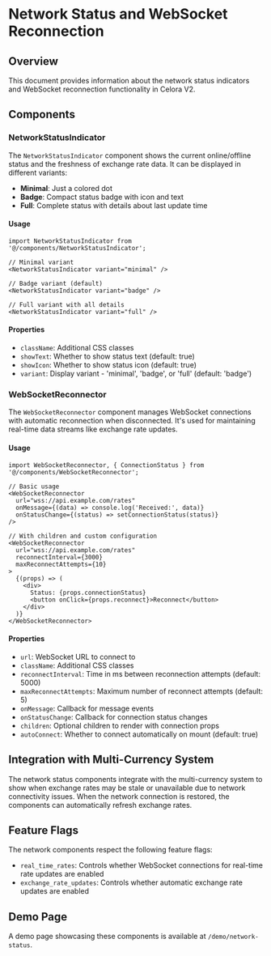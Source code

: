 # Network Status and WebSocket Reconnection

## Overview

This document provides information about the network status indicators and WebSocket reconnection functionality in Celora V2.

## Components

### NetworkStatusIndicator

The `NetworkStatusIndicator` component shows the current online/offline status and the freshness of exchange rate data. It can be displayed in different variants:

- **Minimal**: Just a colored dot
- **Badge**: Compact status badge with icon and text
- **Full**: Complete status with details about last update time

#### Usage

```tsx
import NetworkStatusIndicator from '@/components/NetworkStatusIndicator';

// Minimal variant
<NetworkStatusIndicator variant="minimal" />

// Badge variant (default)
<NetworkStatusIndicator variant="badge" />

// Full variant with all details
<NetworkStatusIndicator variant="full" />
```

#### Properties

- `className`: Additional CSS classes
- `showText`: Whether to show status text (default: true)
- `showIcon`: Whether to show status icon (default: true)
- `variant`: Display variant - 'minimal', 'badge', or 'full' (default: 'badge')

### WebSocketReconnector

The `WebSocketReconnector` component manages WebSocket connections with automatic reconnection when disconnected. It's used for maintaining real-time data streams like exchange rate updates.

#### Usage

```tsx
import WebSocketReconnector, { ConnectionStatus } from '@/components/WebSocketReconnector';

// Basic usage
<WebSocketReconnector 
  url="wss://api.example.com/rates"
  onMessage={(data) => console.log('Received:', data)}
  onStatusChange={(status) => setConnectionStatus(status)}
/>

// With children and custom configuration
<WebSocketReconnector
  url="wss://api.example.com/rates"
  reconnectInterval={3000}
  maxReconnectAttempts={10}
>
  {(props) => (
    <div>
      Status: {props.connectionStatus}
      <button onClick={props.reconnect}>Reconnect</button>
    </div>
  )}
</WebSocketReconnector>
```

#### Properties

- `url`: WebSocket URL to connect to
- `className`: Additional CSS classes
- `reconnectInterval`: Time in ms between reconnection attempts (default: 5000)
- `maxReconnectAttempts`: Maximum number of reconnect attempts (default: 5)
- `onMessage`: Callback for message events
- `onStatusChange`: Callback for connection status changes
- `children`: Optional children to render with connection props
- `autoConnect`: Whether to connect automatically on mount (default: true)

## Integration with Multi-Currency System

The network status components integrate with the multi-currency system to show when exchange rates may be stale or unavailable due to network connectivity issues. When the network connection is restored, the components can automatically refresh exchange rates.

## Feature Flags

The network components respect the following feature flags:

- `real_time_rates`: Controls whether WebSocket connections for real-time rate updates are enabled
- `exchange_rate_updates`: Controls whether automatic exchange rate updates are enabled

## Demo Page

A demo page showcasing these components is available at `/demo/network-status`.